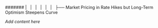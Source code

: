 ####### |   |   |   |   |   |   ├── Market Pricing in Rate Hikes but Long-Term Optimism Steepens Curve

*Add content here*